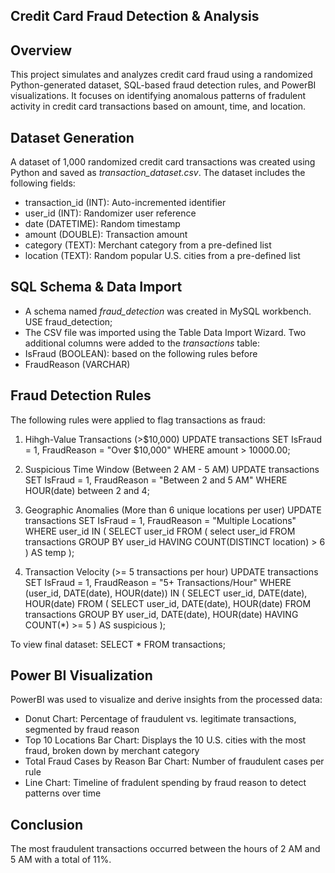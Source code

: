 ## Credit Card Fraud Detection & Analysis ##

## Overview ##
This project simulates and analyzes credit card fraud using a randomized Python-generated dataset, SQL-based fraud detection rules, and PowerBI visualizations. It focuses on identifying anomalous patterns of fradulent activity in credit card transactions based on amount, time, and location.

## Dataset Generation ##
A dataset of 1,000 randomized credit card transactions was created using Python and saved as *transaction_dataset.csv*. The dataset includes the following fields:
- transaction_id (INT): Auto-incremented identifier
- user_id (INT): Randomizer user reference
- date (DATETIME): Random timestamp
- amount (DOUBLE): Transaction amount
- category (TEXT): Merchant category from a pre-defined list
- location (TEXT): Random popular U.S. cities from a pre-defined list

## SQL Schema & Data Import ##
- A schema named *fraud_detection* was created in MySQL workbench.
        USE fraud_detection;
- The CSV file was imported using the Table Data Import Wizard.
Two additional columns were added to the *transactions* table:
- IsFraud (BOOLEAN): based on the following rules before
- FraudReason (VARCHAR)

## Fraud Detection Rules ##
The following rules were applied to flag transactions as fraud:
1. Hihgh-Value Transactions (>$10,000)
        UPDATE transactions
        SET IsFraud = 1,
        	FraudReason = "Over $10,000"
        WHERE amount > 10000.00;

3. Suspicious Time Window (Between 2 AM - 5 AM)
        UPDATE transactions
        SET IsFraud = 1,
        	FraudReason = "Between 2 and 5 AM"
        WHERE HOUR(date) between 2 and 4;

4. Geographic Anomalies (More than 6 unique locations per user)
        UPDATE transactions
        SET IsFraud = 1,
        	FraudReason = "Multiple Locations"
        WHERE user_id IN (
        	SELECT user_id
            FROM (
        		select user_id
                FROM transactions
                GROUP BY user_id
                HAVING COUNT(DISTINCT location) > 6
        	) AS temp
        );

5. Transaction Velocity (>= 5 transactions per hour)
          UPDATE transactions
          SET IsFraud = 1,
          	FraudReason = "5+ Transactions/Hour"
          WHERE (user_id, DATE(date), HOUR(date)) IN (
              SELECT user_id, DATE(date), HOUR(date)
              FROM (
                  SELECT user_id, DATE(date), HOUR(date)
                  FROM transactions
                  GROUP BY user_id, DATE(date), HOUR(date)
                  HAVING COUNT(*) >= 5
              ) AS suspicious
          );

To view final dataset:
          SELECT * FROM transactions;

## Power BI Visualization ##
PowerBI was used to visualize and derive insights from the processed data:
- Donut Chart: Percentage of fraudulent vs. legitimate transactions, segmented by fraud reason
- Top 10 Locations Bar Chart: Displays the 10 U.S. cities with the most fraud, broken down by merchant category
- Total Fraud Cases by Reason Bar Chart: Number of fraudulent cases per rule
- Line Chart: Timeline of fradulent spending by fraud reason to detect patterns over time

## Conclusion ##
The most fraudulent transactions occurred between the hours of 2 AM and 5 AM with a total of 11%. 
